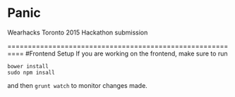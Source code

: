 # Panic
Wearhacks Toronto 2015 Hackathon submission

==========================================================
#Frontend Setup
If you are working on the frontend, make sure to run 

```
bower install
sudo npm insall
```
and then `grunt watch` to monitor changes made.
